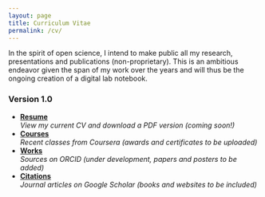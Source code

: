 ```yaml
---
layout: page
title: Curriculum Vitae
permalink: /cv/
---
```


In the spirit of open science, I intend to make public all my research, presentations and publications (non-proprietary).  This is an ambitious endeavor given the span of my work over the years and will thus be the ongoing creation of a digital lab notebook.

### Version 1.0

<ul class="fa-ul">
  <li><i class="fa-li fa fa-file-text-o"></i><strong><a href="{{ site.baseurl }}/resume">Resume</a></strong><br>
    <em>View my current CV and download a PDF version (coming soon!)</em></li>
  <li><i class="fa-li fa fa-university"></i><strong><a href="https://www.coursera.org/account/accomplishments/specialization/WKZKD3R8QT6P" target="_blank">Courses</a></strong><br>
    <em>Recent classes from Coursera (awards and certificates to be uploaded)</em></li>
  <li><i class="fa-li ai ai-orcid"></i><strong><a href="http://orcid.org/0000-0001-7737-5634" target="_blank">Works</a></strong><br>
    <em>Sources on ORCID (under development, papers and posters to be added)</em></li>
  <li><i class="fa-li ai ai-google-scholar"></i><strong><a href="https://scholar.google.com/citations?user=XyQXaocAAAAJ" target="_blank">Citations</a></strong><br>
    <em>Journal articles on Google Scholar (books and websites to be included)</em></li>
</ul>
